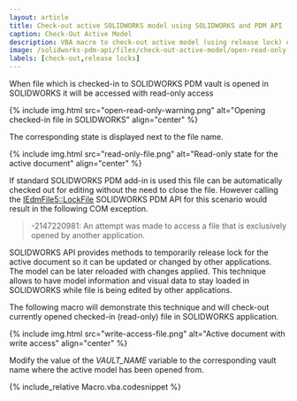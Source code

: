 ```yaml
---
layout: article
title: Check-out active SOLIDWORKS model using SOLIDWORKS and PDM API
caption: Check-Out Active Model
description: VBA macro to check-out active model (using release lock) opened in SOLIDWORKS from PDM vault using SOLIDWORKS and PDM APIs
image: /solidworks-pdm-api/files/check-out-active-model/open-read-only-warning.png
labels: [check-out,release locks]
---
```

When file which is checked-in to SOLIDWORKS PDM vault is opened in SOLIDWORKS it will be accessed with read-only access

{% include img.html src="open-read-only-warning.png" alt="Opening checked-in file in SOLIDWORKS" align="center" %}

The corresponding state is displayed next to the file name.

{% include img.html src="read-only-file.png" alt="Read-only state for the active document" align="center" %}

If standard SOLIDWORKS PDM add-in is used this file can be automatically checked out for editing without the need to close the file. However calling the [IEdmFile5::LockFile](http://help.solidworks.com/2014/english/api/epdmapi/EPDM.Interop.epdm~EPDM.Interop.epdm.IEdmFile5~LockFile.html) SOLIDWORKS PDM API for this scenario would result in the following COM exception.

> -2147220981: An attempt was made to access a file that is exclusively opened by another application.

SOLIDWORKS API provides methods to temporarily release lock for the active document so it can be updated or changed by other applications. The model can be later reloaded with changes applied. This technique allows to have model information and visual data to stay loaded in SOLIDWORKS while file is being edited by other applications.

The following macro will demonstrate this technique and will check-out currently opened checked-in (read-only) file in SOLIDWORKS application.

{% include img.html src="write-access-file.png" alt="Active document with write access" align="center" %}

Modify the value of the *VAULT_NAME* variable to the corresponding vault name where the active model has been opened from.

{% include_relative Macro.vba.codesnippet %}
